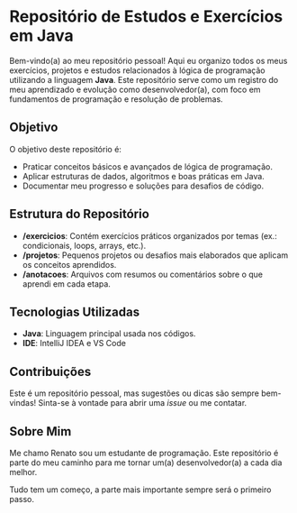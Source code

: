 # Repositório de Estudos e Exercícios em Java

Bem-vindo(a) ao meu repositório pessoal! Aqui eu organizo todos os meus exercícios, projetos e estudos relacionados à lógica de programação utilizando a linguagem **Java**. Este repositório serve como um registro do meu aprendizado e evolução como desenvolvedor(a), com foco em fundamentos de programação e resolução de problemas.

## Objetivo
O objetivo deste repositório é:
- Praticar conceitos básicos e avançados de lógica de programação.
- Aplicar estruturas de dados, algoritmos e boas práticas em Java.
- Documentar meu progresso e soluções para desafios de código.

## Estrutura do Repositório
- **/exercicios**: Contém exercícios práticos organizados por temas (ex.: condicionais, loops, arrays, etc.).
- **/projetos**: Pequenos projetos ou desafios mais elaborados que aplicam os conceitos aprendidos.
- **/anotacoes**: Arquivos com resumos ou comentários sobre o que aprendi em cada etapa.

## Tecnologias Utilizadas
- **Java**: Linguagem principal usada nos códigos.
- **IDE**: IntelliJ IDEA e VS Code

## Contribuições
Este é um repositório pessoal, mas sugestões ou dicas são sempre bem-vindas! Sinta-se à vontade para abrir uma *issue* ou me contatar.

## Sobre Mim
Me chamo Renato sou um estudante de programação. Este repositório é parte do meu caminho para me tornar um(a) desenvolvedor(a) a cada dia melhor.

Tudo tem um começo, a parte mais importante sempre será o primeiro passo.
